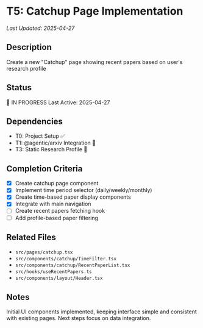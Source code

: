# T5: Catchup Page Implementation
*Last Updated: 2025-04-27*

## Description
Create a new "Catchup" page showing recent papers based on user's research profile

## Status
🔄 IN PROGRESS
Last Active: 2025-04-27

## Dependencies
- T0: Project Setup ✅
- T1: @agentic/arxiv Integration 🔄
- T3: Static Research Profile 🔄

## Completion Criteria
- [x] Create catchup page component
- [x] Implement time period selector (daily/weekly/monthly)
- [x] Create time-based paper display components
- [x] Integrate with main navigation
- [ ] Create recent papers fetching hook
- [ ] Add profile-based paper filtering

## Related Files
- `src/pages/catchup.tsx`
- `src/components/catchup/TimeFilter.tsx`
- `src/components/catchup/RecentPaperList.tsx`
- `src/hooks/useRecentPapers.ts`
- `src/components/layout/Header.tsx`

## Notes
Initial UI components implemented, keeping interface simple and consistent with existing pages. Next steps focus on data integration.